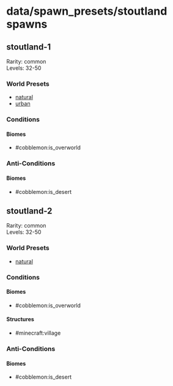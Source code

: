 # data/spawn_presets/stoutland spawns  
  
## stoutland-1  
Rarity: common  
Levels: 32-50  
  
### World Presets  
* [natural](/data/world_presets/natural.md)  
* [urban](/data/world_presets/urban.md)  
  
### Conditions  
  
#### Biomes  
  * #cobblemon:is_overworld
  
  
### Anti-Conditions  
  
#### Biomes  
  * #cobblemon:is_desert
  
  
## stoutland-2  
Rarity: common  
Levels: 32-50  
  
### World Presets  
* [natural](/data/world_presets/natural.md)  
  
### Conditions  
  
#### Biomes  
  * #cobblemon:is_overworld
  
  
#### Structures  
  * #minecraft:village
  
  
### Anti-Conditions  
  
#### Biomes  
  * #cobblemon:is_desert
  
